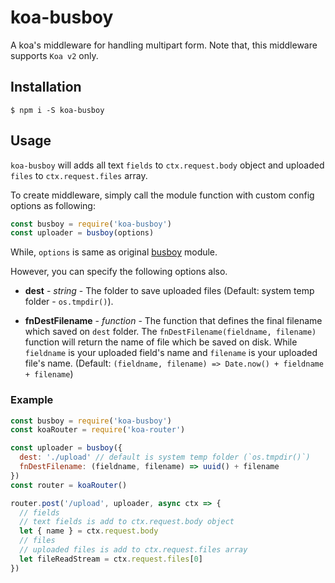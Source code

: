 # koa-busboy
A koa's middleware for handling multipart form.
Note that, this middleware supports `Koa v2` only.

## Installation

```
$ npm i -S koa-busboy
```

## Usage
`koa-busboy` will adds all text `fields` to `ctx.request.body` object and uploaded `files` to `ctx.request.files` array.

To create middleware, simply call the module function with custom config options as following:

```javascript
const busboy = require('koa-busboy')
const uploader = busboy(options)
```

While, `options` is same as original [busboy](https://github.com/mscdex/busboy#api) module.

However, you can specify the following options also.
* **dest** - _string_ - The folder to save uploaded files (Default: system temp folder - `os.tmpdir()`).

* **fnDestFilename** - _function_ - The function that defines the final filename which saved on `dest` folder. The `fnDestFilename(fieldname, filename)` function will return the name of file which be saved on disk. While `fieldname` is your uploaded field's name and `filename` is your uploaded file's name. (Default: `(fieldname, filename) => Date.now() + fieldname + filename`)

### Example
```javascript
const busboy = require('koa-busboy')
const koaRouter = require('koa-router')

const uploader = busboy({
  dest: './upload' // default is system temp folder (`os.tmpdir()`)
  fnDestFilename: (fieldname, filename) => uuid() + filename
})
const router = koaRouter()

router.post('/upload', uploader, async ctx => {
  // fields
  // text fields is add to ctx.request.body object
  let { name } = ctx.request.body
  // files
  // uploaded files is add to ctx.request.files array
  let fileReadStream = ctx.request.files[0]
})
```
